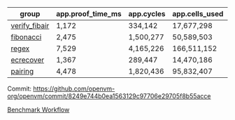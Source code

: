 | group | app.proof_time_ms | app.cycles | app.cells_used | leaf.proof_time_ms | leaf.cycles | leaf.cells_used |
| -- | -- | -- | -- | -- | -- | -- |
| [verify_fibair](https://github.com/openvm-org/openvm/blob/benchmark-results/benchmarks/verify_fibair-8249e744b0ea1563129c97706e29705f8b55acce.md) | 1,172 |  334,142 |  17,677,298 |- | - | - |
| [fibonacci](https://github.com/openvm-org/openvm/blob/benchmark-results/benchmarks/fibonacci-8249e744b0ea1563129c97706e29705f8b55acce.md) | 2,475 |  1,500,277 |  50,589,503 | 3,463 |  1,263,391 |  70,285,242 |
| [regex](https://github.com/openvm-org/openvm/blob/benchmark-results/benchmarks/regex-8249e744b0ea1563129c97706e29705f8b55acce.md) | 7,529 |  4,165,226 |  166,511,152 | 13,264 |  3,981,979 |  304,556,086 |
| [ecrecover](https://github.com/openvm-org/openvm/blob/benchmark-results/benchmarks/ecrecover-8249e744b0ea1563129c97706e29705f8b55acce.md) | 1,367 |  289,447 |  14,470,186 | 11,950 |  2,988,571 |  244,253,162 |
| [pairing](https://github.com/openvm-org/openvm/blob/benchmark-results/benchmarks/pairing-8249e744b0ea1563129c97706e29705f8b55acce.md) | 4,478 |  1,820,436 |  95,832,407 | 12,744 |  3,267,381 |  273,856,930 |


Commit: https://github.com/openvm-org/openvm/commit/8249e744b0ea1563129c97706e29705f8b55acce

[Benchmark Workflow](https://github.com/openvm-org/openvm/actions/runs/14801358814)
